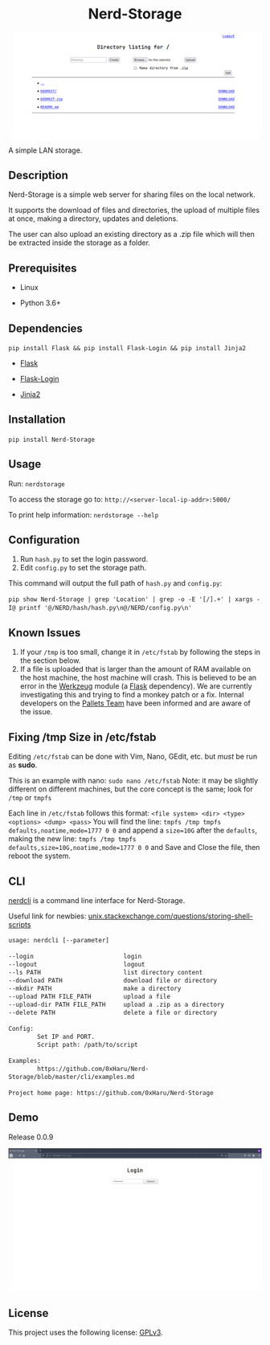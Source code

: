 <div align="center">
<h1>Nerd-Storage</h1>
</div>

![](https://raw.githubusercontent.com/0xHaru/Nerd-Storage/master/media/screenshot.png)

A simple LAN storage.

## Description

Nerd-Storage is a simple web server for sharing files on the local network.

It supports the download of files and directories, the upload of multiple files at once, making a directory, updates and deletions.

The user can also upload an existing directory as a .zip file which will then be extracted inside the storage as a folder.

## Prerequisites

-   Linux

-   Python 3.6+

## Dependencies

`pip install Flask && pip install Flask-Login && pip install Jinja2`

-   [Flask](https://pypi.org/project/Flask/)

-   [Flask-Login](https://pypi.org/project/Flask-Login/)

-   [Jinja2](https://pypi.org/project/Jinja2/)

## Installation

`pip install Nerd-Storage`

## Usage

Run: `nerdstorage`

To access the storage go to: `http://<server-local-ip-addr>:5000/`

To print help information: `nerdstorage --help`

## Configuration

1. Run `hash.py` to set the login password.
2. Edit `config.py` to set the storage path.

This command will output the full path of `hash.py` and `config.py`:

`pip show Nerd-Storage | grep 'Location' | grep -o -E '[/].+' | xargs -I@ printf '@/NERD/hash/hash.py\n@/NERD/config.py\n'`

## Known Issues

1. If your `/tmp` is too small, change it in `/etc/fstab` by following the steps in the section below.
2. If a file is uploaded that is larger than the amount of RAM available on the host machine, the host machine will crash. This is believed to be an error in the [Werkzeug](https://github.com/pallets/werkzeug) module (a [Flask](https://github.com/pallets/flask) dependency). We are currently investigating this and trying to find a monkey patch or a fix. Internal developers on the [Pallets Team](https://github.com/pallets) have been informed and are aware of the issue.

## Fixing /tmp Size in /etc/fstab

Editing `/etc/fstab` can be done with Vim, Nano, GEdit, etc. but _must_ be run as **sudo**.

This is an example with nano: `sudo nano /etc/fstab`
Note: it may be slightly different on different machines, but the core concept is the same; look for `/tmp` or `tmpfs`

Each line in `/etc/fstab` follows this format: `<file system> <dir> <type> <options> <dump> <pass>`
You will find the line:
`tmpfs /tmp tmpfs defaults,noatime,mode=1777 0 0`
and append a `size=10G` after the `defaults`, making the new line:
`tmpfs /tmp tmpfs defaults,size=10G,noatime,mode=1777 0 0`
and Save and Close the file, then reboot the system.

## CLI

[nerdcli](https://github.com/0xHaru/Nerd-Storage/blob/master/cli/nerdcli.sh) is a command line interface for Nerd-Storage.

Useful link for newbies: [unix.stackexchange.com/questions/storing-shell-scripts](https://unix.stackexchange.com/questions/201768/storing-shell-scripts)

```
usage: nerdcli [--parameter]

--login                         login
--logout                        logout
--ls PATH                       list directory content
--download PATH                 download file or directory
--mkdir PATH                    make a directory
--upload PATH FILE_PATH         upload a file
--upload-dir PATH FILE_PATH     upload a .zip as a directory
--delete PATH                   delete a file or directory

Config:
        Set IP and PORT.
        Script path: /path/to/script

Examples:
        https://github.com/0xHaru/Nerd-Storage/blob/master/cli/examples.md

Project home page: https://github.com/0xHaru/Nerd-Storage
```

## Demo

Release 0.0.9

![](https://raw.githubusercontent.com/0xHaru/Nerd-Storage/master/media/demo.gif)

## License

This project uses the following license: [GPLv3](https://github.com/0xHaru/Nerd-Storage/blob/master/LICENSE).
